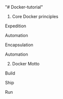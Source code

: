 "# Docker-tutorial" 
1. Core Docker principles

Expedition 

Automation

Encapsulation

Automation

2. Docker Motto

Build

Ship

Run
